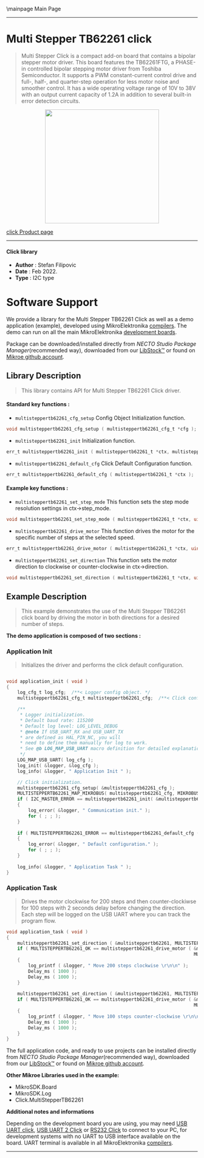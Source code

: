 \mainpage Main Page

---
# Multi Stepper TB62261 click

> Multi Stepper Click is a compact add-on board that contains a bipolar stepper motor driver. This board features the TB62261FTG, a PHASE-in controlled bipolar stepping motor driver from Toshiba Semiconductor. It supports a PWM constant-current control drive and full-, half-, and quarter-step operation for less motor noise and smoother control. It has a wide operating voltage range of 10V to 38V with an output current capacity of 1.2A in addition to several built-in error detection circuits.

<p align="center">
  <img src="https://download.mikroe.com/images/click_for_ide/multisteppertb62261_click.png" height=300px>
</p>

[click Product page](https://www.mikroe.com/multi-stepper-click-tb62261)

---


#### Click library

- **Author**        : Stefan Filipovic
- **Date**          : Feb 2022.
- **Type**          : I2C type


# Software Support

We provide a library for the Multi Stepper TB62261 Click
as well as a demo application (example), developed using MikroElektronika
[compilers](https://www.mikroe.com/necto-studio).
The demo can run on all the main MikroElektronika [development boards](https://www.mikroe.com/development-boards).

Package can be downloaded/installed directly from *NECTO Studio Package Manager*(recommended way), downloaded from our [LibStock&trade;](https://libstock.mikroe.com) or found on [Mikroe github account](https://github.com/MikroElektronika/mikrosdk_click_v2/tree/master/clicks).

## Library Description

> This library contains API for Multi Stepper TB62261 Click driver.

#### Standard key functions :

- `multisteppertb62261_cfg_setup` Config Object Initialization function.
```c
void multisteppertb62261_cfg_setup ( multisteppertb62261_cfg_t *cfg );
```

- `multisteppertb62261_init` Initialization function.
```c
err_t multisteppertb62261_init ( multisteppertb62261_t *ctx, multisteppertb62261_cfg_t *cfg );
```

- `multisteppertb62261_default_cfg` Click Default Configuration function.
```c
err_t multisteppertb62261_default_cfg ( multisteppertb62261_t *ctx );
```

#### Example key functions :

- `multisteppertb62261_set_step_mode` This function sets the step mode resolution settings in ctx->step_mode.
```c
void multisteppertb62261_set_step_mode ( multisteppertb62261_t *ctx, uint8_t mode );
```

- `multisteppertb62261_drive_motor` This function drives the motor for the specific number of steps at the selected speed.
```c
err_t multisteppertb62261_drive_motor ( multisteppertb62261_t *ctx, uint32_t steps, uint8_t speed );
```

- `multisteppertb62261_set_direction` This function sets the motor direction to clockwise or counter-clockwise in ctx->direction.
```c
void multisteppertb62261_set_direction ( multisteppertb62261_t *ctx, uint8_t dir );
```

## Example Description

> This example demonstrates the use of the Multi Stepper TB62261 click board by driving the motor in both directions for a desired number of steps.

**The demo application is composed of two sections :**

### Application Init

> Initializes the driver and performs the click default configuration.

```c

void application_init ( void )
{
    log_cfg_t log_cfg;  /**< Logger config object. */
    multisteppertb62261_cfg_t multisteppertb62261_cfg;  /**< Click config object. */

    /** 
     * Logger initialization.
     * Default baud rate: 115200
     * Default log level: LOG_LEVEL_DEBUG
     * @note If USB_UART_RX and USB_UART_TX 
     * are defined as HAL_PIN_NC, you will 
     * need to define them manually for log to work. 
     * See @b LOG_MAP_USB_UART macro definition for detailed explanation.
     */
    LOG_MAP_USB_UART( log_cfg );
    log_init( &logger, &log_cfg );
    log_info( &logger, " Application Init " );

    // Click initialization.
    multisteppertb62261_cfg_setup( &multisteppertb62261_cfg );
    MULTISTEPPERTB62261_MAP_MIKROBUS( multisteppertb62261_cfg, MIKROBUS_1 );
    if ( I2C_MASTER_ERROR == multisteppertb62261_init( &multisteppertb62261, &multisteppertb62261_cfg ) ) 
    {
        log_error( &logger, " Communication init." );
        for ( ; ; );
    }
    
    if ( MULTISTEPPERTB62261_ERROR == multisteppertb62261_default_cfg ( &multisteppertb62261 ) )
    {
        log_error( &logger, " Default configuration." );
        for ( ; ; );
    }
    
    log_info( &logger, " Application Task " );
}

```

### Application Task

> Drives the motor clockwise for 200 steps and then counter-clockiwse for 100 steps with 2 seconds delay before changing the direction.
Each step will be logged on the USB UART where you can track the program flow.

```c
void application_task ( void )
{
    multisteppertb62261_set_direction ( &multisteppertb62261, MULTISTEPPERTB62261_DIR_CW );
    if ( MULTISTEPPERTB62261_OK == multisteppertb62261_drive_motor ( &multisteppertb62261, 200, 
                                                                     MULTISTEPPERTB62261_SPEED_FAST ) )
    {
        log_printf ( &logger, " Move 200 steps clockwise \r\n\n" );
        Delay_ms ( 1000 );
        Delay_ms ( 1000 );
    }
    
    multisteppertb62261_set_direction ( &multisteppertb62261, MULTISTEPPERTB62261_DIR_CCW );
    if ( MULTISTEPPERTB62261_OK == multisteppertb62261_drive_motor ( &multisteppertb62261, 100,
                                                                     MULTISTEPPERTB62261_SPEED_FAST ) )
    {
        log_printf ( &logger, " Move 100 steps counter-clockwise \r\n\n" );
        Delay_ms ( 1000 );
        Delay_ms ( 1000 );
    }
}
```

The full application code, and ready to use projects can be installed directly from *NECTO Studio Package Manager*(recommended way), downloaded from our [LibStock&trade;](https://libstock.mikroe.com) or found on [Mikroe github account](https://github.com/MikroElektronika/mikrosdk_click_v2/tree/master/clicks).

**Other Mikroe Libraries used in the example:**

- MikroSDK.Board
- MikroSDK.Log
- Click.MultiStepperTB62261

**Additional notes and informations**

Depending on the development board you are using, you may need
[USB UART click](https://www.mikroe.com/usb-uart-click),
[USB UART 2 Click](https://www.mikroe.com/usb-uart-2-click) or
[RS232 Click](https://www.mikroe.com/rs232-click) to connect to your PC, for
development systems with no UART to USB interface available on the board. UART
terminal is available in all MikroElektronika
[compilers](https://shop.mikroe.com/compilers).

---
